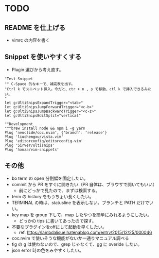 # TODO

## README を仕上げる
- vimrc の内容を書く

## Snippet を使いやすくする
- Plugin 選びから考え直す。

```
"Test Snippet
"" C-Space 的なキーで、補完表を出す。
"Ctrl k でスニペット挿入。今だと、ctr + n , p で移動、ctl k で挿入できるみたい。
"
let g:UltiSnipsExpandTrigger="<tab>"
let g:UltiSnipsJumpForwardTrigger="<c-b>"
let g:UltiSnipsJumpBackwardTrigger="<c-z>"
let g:UltiSnipsEditSplit="vertical"

""Development
"""brew install node && npm i -g yarn
Plug 'neoclide/coc.nvim', {'branch': 'release'}
Plug 'liuchengxu/vista.vim'
Plug 'editorconfig/editorconfig-vim'
Plug 'SirVer/ultisnips'
Plug 'honza/vim-snippets'
```

## その他
- bo term の open 分割幅を固定したい。
- commit から PR をすぐに開きたい（PR 自体は、ブラウザで開いてもいい）
  - 前にどっかで見たので、まずは検索する。
- term の history をもうちょい長くしたい。
- TERMINAL の時は、statusline を表示しない。ブランチと PATH だけでいい。
- key map を group 下して、map したやつを簡単にみれるようにしたい。
  - どっかの tips に書いてあったので探す。
- 不要なプラグインをoffにして起動を早くしたい。
  - ref. https://lambdalisue.hatenablog.com/entry/2015/12/25/000046
- coc.nvim で使いそうな機能がないか一通りマニュアル調べる
- tig の g は使わないので、grep じゃなくて、gg に overide したい。
- json error 時の色をみやすくしたい。

